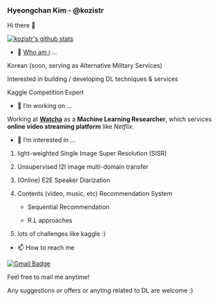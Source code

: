 ### Hyeongchan Kim - @kozistr

Hi there 👋

[![kozistr's github stats](https://github-readme-stats.vercel.app/api?username=kozistr&show_icons=true&hide_border=true)](https://github.com/kozistr)

- 👋 [Who am i](http://kozistr.tech/about) ...

Korean (soon, serving as Alternative Military Services)

Interested in building / developing DL techniques & services

Kaggle Competition Expert 

- 💼 I’m working on ...

Working at [**Watcha**](https://www.notion.so/watcha/WATCHA-0a7284a6c7224e939be9e8f4af5e8be0) as a **Machine Learning Researcher**, 
which services **online video streaming platform** like *Netflix*.

- 🔭 I’m interested in ...

1. light-weighted Single Image Super Resolution (SISR)

2. Unsupervised I2I image multi-domain transfer

3. (Online) E2E Speaker Diarization

4. Contents (video, music, etc) Recommendation System

    - Sequential Recommendation
    
    - R.L approaches

5. lots of challenges like kaggle :)

- 📫 How to reach me

[![Gmail Badge](https://img.shields.io/badge/-Gmail-d14836?style=flat-square&logo=Gmail&logoColor=white&link=mailto:kozistr@gmail.com)](mailto:kozistr@gmail.com)

Feel free to mail me anytime!

Any suggestions or offers or anyting related to DL are welcome :)
